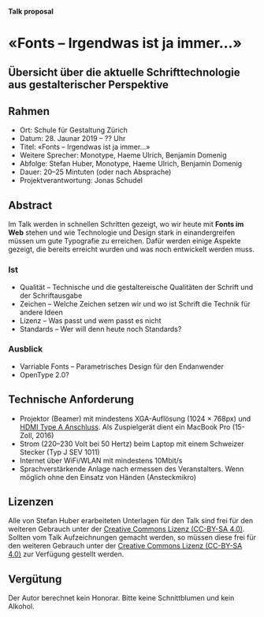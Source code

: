 **Talk proposal**
# «Fonts – Irgendwas ist ja immer…»
## Übersicht über die aktuelle Schrifttechnologie aus gestalterischer Perspektive

## Rahmen
* Ort: Schule für Gestaltung Zürich
* Datum: 28. Jaunar 2019 – ?? Uhr
* Titel: «Fonts – Irgendwas ist ja immer…»
* Weitere Sprecher: Monotype, Haeme Ulrich, Benjamin Domenig
* Abfolge: Stefan Huber, Monotype, Haeme Ulrich, Benjamin Domenig
* Dauer: 20–25 Mintuten (oder nach Absprache)
* Projektverantwortung: Jonas Schudel

## Abstract
Im Talk werden in schnellen Schritten gezeigt, wo wir heute mit **Fonts im Web** stehen und wie Technologie und Design stark in einandergreifen müssen um gute Typografie zu erreichen. Dafür werden einige Aspekte gezeigt, die bereits erreicht wurden und was noch entwickelt werden muss. 

### Ist
* Qualität – Technische und die gestaltereische Qualitäten der Schrift und der Schriftausgabe
* Zeichen – Welche Zeichen setzen wir und wo ist Schrift die Technik für andere Ideen
* Lizenz – Was passt und wem passt es nicht
* Standards – Wer will denn heute noch Standards?

### Ausblick
* Varriable Fonts – Parametrisches Design für den Endanwender 
* OpenType 2.0?

## Technische Anforderung
* Projektor (Beamer) mit mindestens XGA-Auflösung (1024 × 768px) und [HDMI Type A Anschluss](https://en.wikipedia.org/wiki/HDMI#/media/File:HDMI_Connector_Types.png). Als Zuspielgerät dient ein MacBook Pro (15-Zoll, 2016)
* Strom (220–230 Volt bei 50 Hertz) beim Laptop mit einem Schweizer Stecker (Typ J SEV 1011) 
* Internet über WiFi/WLAN mit mindestens 10Mbit/s
* Sprachverstärkende Anlage nach ermessen des Veranstalters. Wenn möglich ohne den Einsatz von Händen (Ansteckmikro)

## Lizenzen
Alle von Stefan Huber erarbeiteten Unterlagen für den Talk sind frei für den weiteren Gebrauch unter der [Creative Commons Lizenz (CC-BY-SA 4.0)](https://creativecommons.org/licenses/by-sa/4.0/).
Sollten vom Talk Aufzeichnungen gemacht werden, so müssen diese frei für den weiteren Gebrauch unter der [Creative Commons Lizenz (CC-BY-SA 4.0)](https://creativecommons.org/licenses/by-sa/4.0/) zur Verfügung gestellt werden.

## Vergütung
Der Autor berechnet kein Honorar. Bitte keine Schnittblumen und kein Alkohol. 
